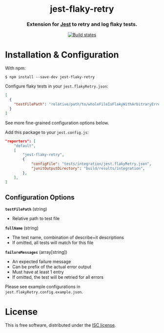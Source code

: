 <h1 align="center" style="border-bottom: none;">jest-flaky-retry</h1>
<h3 align="center">Extension for <a href="https://facebook.github.io/jest">Jest</a> to retry and log flaky tests.</h3>
<p align="center">
  <a href="https://github.com/MSA-Safety/jest-flaky-retry/actions?query=workflow%3ATest+branch%3Amain">
    <img alt="Build states" src="https://github.com/MSA-Safety/jest-flaky-retry/workflows/Test/badge.svg">
  </a>
</p>

# Installation & Configuration

With npm:

```shell
$ npm install --save-dev jest-flaky-retry
```

Configure flaky tests in your `jest.flakyRetry.json`:
```json
[
  {
    "testFilePath": "relative/path/to/wholeFileIsFlakyWithArbitraryErrors.test.js"
  }
]
```
See more fine-grained configuration options below.

Add this package to your `jest.config.js`:
```json
"reporters": [
    "default",
    [
        "jest-flaky-retry",
        {
            "configFile": "tests/integration/jest.flakyRetry.json",
            "junitOutputDirectory": "build/results/integration",
        },
    ],
]
```

## Configuration Options
**`testFilePath`** (string)
- Relative path to test file

**`fullName`** (string)
- The test name, combination of describe+it descriptions
- If omitted, all tests will match for this file

**`failureMessages`** (array[string])
- An expected failure message
- Can be prefix of the actual error output
- Must have at least 1 entry
- If omitted, the test will be retried for all errors

Please see example configurations in `jest.flakyRetry.config.example.json`.

# License

This is free software, distributed under the [ISC license](https://opensource.org/licenses/ISC).